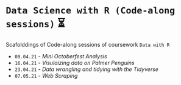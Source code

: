 # `Data Science with R (Code-along sessions)` :hourglass_flowing_sand:
Scafolddings of Code-along sessions of coursework `Data with R`

- `09.04.21` - _*Mini Octoberfest Analysis*_
- `16.04.21` - _*Visulaizing data on Palmer Penguins*_
- `23.04.21` - _*Data wrangling and tidying with the Tidyverse*_
- `07.05.21` - _Web Scraping_
